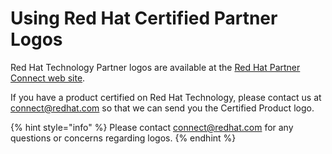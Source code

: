 # Using Red Hat Certified Partner Logos

Red Hat Technology Partner logos are available at the [Red Hat Partner Connect web site](https://connect.redhat.com/benefits/marketing).

If you have a product certified on Red Hat Technology, please contact us at [connect@redhat.com](mailto:connect@redhat.com) so that we can send you the Certified Product logo.

{% hint style="info" %}
Please contact [connect@redhat.com](mailto:connect@redhat.com) for any questions or concerns regarding logos. 
{% endhint %}

